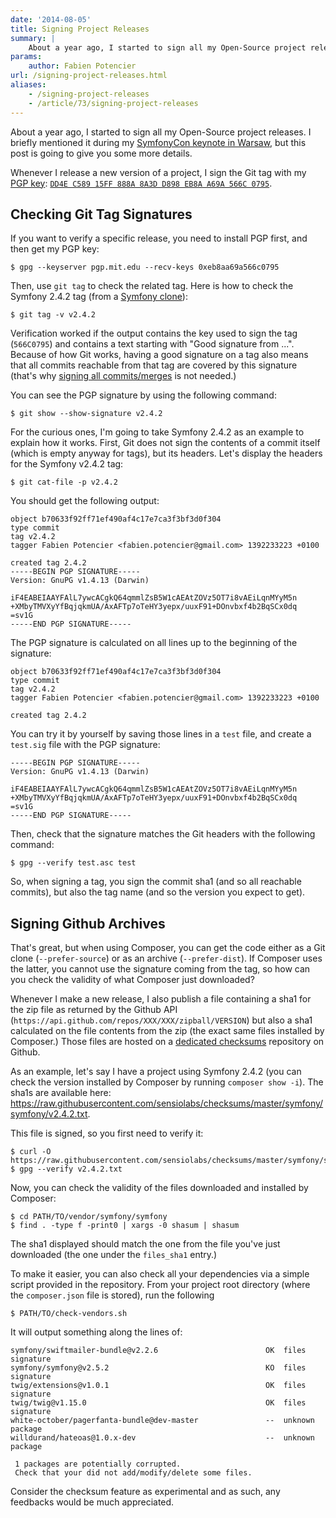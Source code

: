 ```yaml
---
date: '2014-08-05'
title: Signing Project Releases
summary: |
    About a year ago, I started to sign all my Open-Source project releases. Here is how you verify the integrity of what you've installed in your project.
params:
    author: Fabien Potencier
url: /signing-project-releases.html
aliases:
    - /signing-project-releases
    - /article/73/signing-project-releases
---
```


About a year ago, I started to sign all my Open-Source project releases. I briefly mentioned it during my [SymfonyCon keynote in Warsaw](https://www.youtube.com/watch?v=qlrwfOL0230&list=UULdVmxwj9dQqM8tJJp2LYGw), but this post is going to give you some more details.

Whenever I release a new version of a project, I sign the Git tag with my [PGP key](http://pgp.mit.edu:11371/pks/lookup?search=0xeb8aa69a566c0795&op=vindex&fingerprint=on&exact=on): [`DD4E C589 15FF 888A 8A3D D898 EB8A A69A 566C 0795`](https://fabien.potencier.org/about).

Checking Git Tag Signatures
---------------------------

If you want to verify a specific release, you need to install PGP first, and then get my PGP key:

    $ gpg --keyserver pgp.mit.edu --recv-keys 0xeb8aa69a566c0795

Then, use `git tag` to check the related tag. Here is how to check the Symfony 2.4.2 tag (from a [Symfony clone](https://github.com/symfony/symfony)):

    $ git tag -v v2.4.2

Verification worked if the output contains the key used to sign the tag (`566C0795`) and contains a text starting with "Good signature from ...". Because of how Git works, having a good signature on a tag also means that all commits reachable from that tag are covered by this signature (that's why [signing all commits/merges](http://git.661346.n2.nabble.com/GPG-signing-for-git-commit-td2582986.html) is not needed.)

You can see the PGP signature by using the following command:

    $ git show --show-signature v2.4.2

For the curious ones, I'm going to take Symfony 2.4.2 as an example to explain how it works. First, Git does not sign the contents of a commit itself (which is empty anyway for tags), but its headers. Let's display the headers for the Symfony v2.4.2 tag:

    $ git cat-file -p v2.4.2

You should get the following output:

    object b70633f92ff71ef490af4c17e7ca3f3bf3d0f304
    type commit
    tag v2.4.2
    tagger Fabien Potencier <fabien.potencier@gmail.com> 1392233223 +0100

    created tag 2.4.2
    -----BEGIN PGP SIGNATURE-----
    Version: GnuPG v1.4.13 (Darwin)

    iF4EABEIAAYFAlL7ywcACgkQ64qmmlZsB5W1cAEAtZOVz5OT7i8vAEiLqnMYyM5n
    +XMbyTMVXyYfBqjqkmUA/AxAFTp7oTeHY3yepx/uuxF91+DOnvbxf4b2BqSCx0dq
    =sv1G
    -----END PGP SIGNATURE-----

The PGP signature is calculated on all lines up to the beginning of the signature:

    object b70633f92ff71ef490af4c17e7ca3f3bf3d0f304
    type commit
    tag v2.4.2
    tagger Fabien Potencier <fabien.potencier@gmail.com> 1392233223 +0100

    created tag 2.4.2

You can try it by yourself by saving those lines in a `test` file, and create a `test.sig` file with the PGP signature:

    -----BEGIN PGP SIGNATURE-----
    Version: GnuPG v1.4.13 (Darwin)

    iF4EABEIAAYFAlL7ywcACgkQ64qmmlZsB5W1cAEAtZOVz5OT7i8vAEiLqnMYyM5n
    +XMbyTMVXyYfBqjqkmUA/AxAFTp7oTeHY3yepx/uuxF91+DOnvbxf4b2BqSCx0dq
    =sv1G
    -----END PGP SIGNATURE-----

Then, check that the signature matches the Git headers with the following command:

    $ gpg --verify test.asc test

So, when signing a tag, you sign the commit sha1 (and so all reachable commits), but also the tag name (and so the version you expect to get).

Signing Github Archives
-----------------------

That's great, but when using Composer, you can get the code either as a Git clone (`--prefer-source`) or as an archive (`--prefer-dist`). If Composer uses the latter, you cannot use the signature coming from the tag, so how can you check the validity of what Composer just downloaded?

Whenever I make a new release, I also publish a file containing a sha1 for the zip file as returned by the Github API (`https://api.github.com/repos/XXX/XXX/zipball/VERSION`) but also a sha1 calculated on the file contents from the zip (the exact same files installed by Composer.) Those files are hosted on a [dedicated checksums](https://github.com/sensiolabs/checksums) repository on Github.

As an example, let's say I have a project using Symfony 2.4.2 (you can check the version installed by Composer by running `composer show -i`). The sha1s are available here: https://raw.githubusercontent.com/sensiolabs/checksums/master/symfony/symfony/v2.4.2.txt.

This file is signed, so you first need to verify it:

    $ curl -O https://raw.githubusercontent.com/sensiolabs/checksums/master/symfony/symfony/v2.4.2.txt
    $ gpg --verify v2.4.2.txt

Now, you can check the validity of the files downloaded and installed by Composer:

    $ cd PATH/TO/vendor/symfony/symfony
    $ find . -type f -print0 | xargs -0 shasum | shasum

The sha1 displayed should match the one from the file you've just downloaded (the one under the `files_sha1` entry.)

To make it easier, you can also check all your dependencies via a simple script provided in the repository. From your project root directory (where the `composer.json` file is stored), run the following

    $ PATH/TO/check-vendors.sh

It will output something along the lines of:

    symfony/swiftmailer-bundle@v2.2.6                        OK  files signature
    symfony/symfony@v2.5.2                                   KO  files signature
    twig/extensions@v1.0.1                                   OK  files signature
    twig/twig@v1.15.0                                        OK  files signature
    white-october/pagerfanta-bundle@dev-master               --  unknown package
    willdurand/hateoas@1.0.x-dev                             --  unknown package

     1 packages are potentially corrupted.
     Check that your did not add/modify/delete some files.

Consider the checksum feature as experimental and as such, any feedbacks would be much appreciated.




